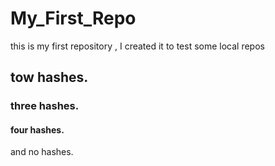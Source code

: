 # My_First_Repo
this is my first repository , I created it to test some local repos
## tow hashes.
### three hashes.
#### four hashes.
and no hashes.
